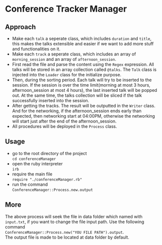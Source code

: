 # Conference Tracker Manager  

## Approach  
* Make each `talk` a seperate class, which includes `duration` and `title`, this makes the talks extensible and easier if we want to add more stuff and functionalities on it.  
* Make each `track` a seperate class, which includes an array of `morning_session` and an array of `afternoon_session`.  
* First read the file and parse the content using the `Regex` expression. All talks will be stored in an array collection called `@talks`. The `Talk` class is injected into the `Loader` class for the initialize purpose.  
* Then, during the sorting period. Each talk will try to be inserted to the session. If the session is over the time limit(morning at most 3 hours, afternoon_session at most 4 hours), the last inserted talk will be popped out. At the same time, the talks collection will be sliced if the talk successfully inserted into the session.  
* After getting the tracks. The result will be outputted in the `Writer` class. And for the networking, if the afternoon_session ends early than expected, then networking start at 04:00PM, otherwise the networking will start just after the end of the afternoon_session.  
* All procedures will be deployed in the `Process` class.  

## Usage  
* go to the root directory of the project  
`cd conferenceManager`  
* open the ruby interpreter  
`irb`  
* require the main file  
`require "./conferenceManager.rb"`  
* run the command  
`ConferenceManager::Process.new.output`  

## More  
The above process will seek the file in data folder which named with `input.txt`,
if you want to change the file input path. Use the following command  
`ConferenceManager::Process.new("YOU FILE PATH").output`.   
The output file is made to be located at data folder by default.
